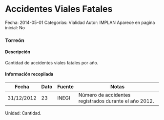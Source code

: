 Accidentes Viales Fatales
=====

Fecha: 2014-05-01
Categorías: Vialidad
Autor: IMPLAN
Aparece en pagina inicial: No

### Torreón

#### Descripción

Cantidad de accidentes viales fatales por año.

#### Información recopilada

<table class="table table-hover table-bordered matriz">
  <thead>
    <tr><th>Fecha</th><th>Dato</th><th>Fuente</th><th>Notas</th></tr>
  </thead>
  <tbody>
    <tr><td class="centrado">31/12/2012</td><td class="derecha">23</td><td>INEGI</td><td>Número de accidentes registrados durante el año 2012.</td></tr>
  </tbody>
</table>

Unidad: Cantidad.
